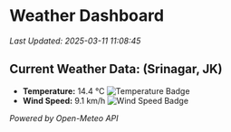 
# Weather Dashboard

_Last Updated: 2025-03-11 11:08:45_

## Current Weather Data: (Srinagar, JK)
- **Temperature:** 14.4 °C ![Temperature Badge](https://img.shields.io/badge/Temperature-Low%20Temp-blue)
- **Wind Speed:** 9.1 km/h ![Wind Speed Badge](https://img.shields.io/badge/Wind%20Speed-Light%20Wind-blue)

*Powered by Open-Meteo API*
